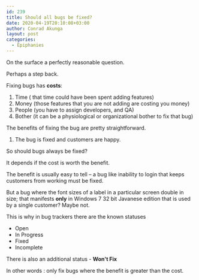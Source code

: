 ```yaml
---
id: 239
title: Should all bugs be fixed?
date: 2020-04-19T20:10:08+03:00
author: Conrad Akunga
layout: post
categories:
  - Epiphanies
---
```

On the surface a perfectly reasonable question.

Perhaps a step back.

Fixing bugs has **costs**:

  1. Time ( that time could have been spent adding features)
  2. Money (those features that you are not adding are costing you money)
  3. People (you have to assign developers, and QA)
  4. Bother (it can be a physiological or organizational bother to fix that bug)

The benefits of fixing the bug are pretty straightforward.

  1. The bug is fixed and customers are happy.

So should bugs always be fixed?

It depends if the cost is worth the benefit.

The benefit is usually easy to tell – a bug like inability to login that keeps customers from working must be fixed.

But a bug where the font sizes of a label in a particular screen double in size; that manifests **only** in Windows 7 32 bit Javanese edition that is used by a single customer? Maybe not.

This is why in bug trackers there are the known statuses
* Open
* In Progress
* Fixed
* Incomplete

There is also an additional status - **Won't Fix**

In other words : only fix bugs where the benefit is greater than the cost.